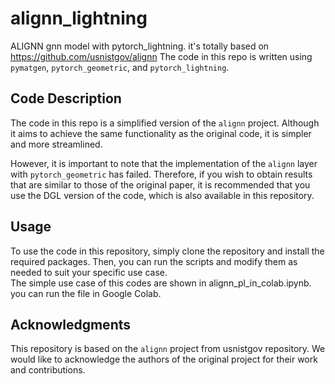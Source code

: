 # alignn_lightning
ALIGNN gnn model with pytorch_lightning. it's totally based on https://github.com/usnistgov/alignn
The code in this repo is written using `pymatgen`, `pytorch_geometric`, and `pytorch_lightning`.

## Code Description

The code in this repo is a simplified version of the `alignn` project. Although it aims to achieve the same functionality as the original code, it is simpler and more streamlined. 

However, it is important to note that the implementation of the `alignn` layer with `pytorch_geometric` has failed. Therefore, if you wish to obtain results that are similar to those of the original paper, it is recommended that you use the DGL version of the code, which is also available in this repository.

## Usage

To use the code in this repository, simply clone the repository and install the required packages. Then, you can run the scripts and modify them as needed to suit your specific use case.  
The simple use case of this codes are shown in alignn_pl_in_colab.ipynb. you can run the file in Google Colab. 

## Acknowledgments

This repository is based on the `alignn` project from usnistgov repository. We would like to acknowledge the authors of the original project for their work and contributions.
